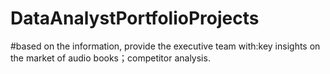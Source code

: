 # DataAnalystPortfolioProjects

#based on the information, provide the executive team with:key insights on the market of audio books；competitor analysis.
 

